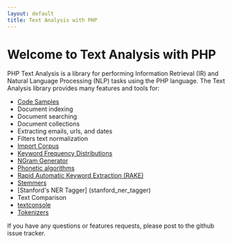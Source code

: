 ```yaml
---
layout: default
title: Text Analysis with PHP
---
```


# Welcome to Text Analysis with PHP

PHP Text Analysis is a library for performing Information Retrieval (IR) and Natural Language Processing (NLP) tasks using the PHP language. 
The Text Analysis library provides many features and tools for:


 * [Code Samples](examples) 
 * Document indexing
 * Document searching
 * Document collections
 * Extracting emails, urls, and dates
 * Filters text normalization
 * [Import Corpus](import_corpus)
 * [Keyword Frequency Distributions](freq_dist)
 * [NGram Generator](ngram)
 * [Phonetic algorithms](phonetic_algorithms)
 * [Rapid Automatic Keyword Extraction (RAKE)](rake)
 * [Stemmers](stemmers)
 * [Stanford's NER Tagger] (stanford_ner_tagger)
 * Text Comparison
 * [textconsole](textconsole)
 * [Tokenizers](tokenizers)


If you have any questions or features requests, please post to the github issue tracker. 



